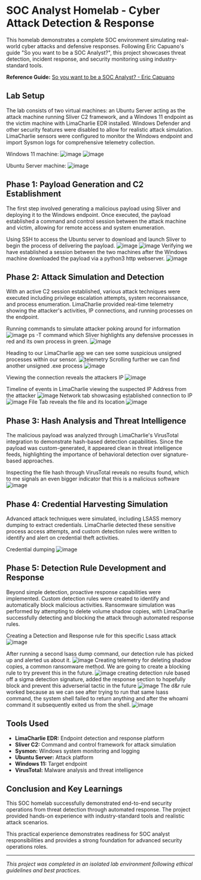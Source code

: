 # SOC Analyst Homelab - Cyber Attack Detection & Response

This homelab demonstrates a complete SOC environment simulating real-world cyber attacks and defensive responses. Following Eric Capuano's guide "So you want to be a SOC Analyst?", this project showcases threat detection, incident response, and security monitoring using industry-standard tools.

**Reference Guide:** [So you want to be a SOC Analyst? - Eric Capuano](https://blog.ecapuano.com/p/so-you-want-to-be-a-soc-analyst-intro)

## Lab Setup

The lab consists of two virtual machines: an Ubuntu Server acting as the attack machine running Sliver C2 framework, and a Windows 11 endpoint as the victim machine with LimaCharlie EDR installed. Windows Defender and other security features were disabled to allow for realistic attack simulation. LimaCharlie sensors were configured to monitor the Windows endpoint and import Sysmon logs for comprehensive telemetry collection.

Windows 11 machine:
![image](https://github.com/user-attachments/assets/cb742db2-94a7-442a-be25-8f959c0d35d6)
![image](https://github.com/user-attachments/assets/b6795ea1-0d08-4bde-a427-e2a4ebcf93df)


Ubuntu Server machine: 
![image](https://github.com/user-attachments/assets/900c80bb-128c-4aad-b31d-7864598f0308)




## Phase 1: Payload Generation and C2 Establishment

The first step involved generating a malicious payload using Sliver and deploying it to the Windows endpoint. Once executed, the payload established a command and control session between the attack machine and victim, allowing for remote access and system enumeration.

Using SSH to access the Ubuntu server to download and launch Sliver to begin the process of delivering the payload.
![image](https://github.com/user-attachments/assets/e27f3c05-568c-40b7-8fec-2216e4fe9bb3)
![image](https://github.com/user-attachments/assets/cca6d055-ff7b-4c25-8809-afe23d941328)
Verifying we have established a session between the two machines after the Windows machine downloaded the payload via a python3 http webserver.
![image](https://github.com/user-attachments/assets/b60e575e-fe56-471b-9add-e722e01b5c16)









## Phase 2: Attack Simulation and Detection

With an active C2 session established, various attack techniques were executed including privilege escalation attempts, system reconnaissance, and process enumeration. LimaCharlie provided real-time telemetry showing the attacker's activities, IP connections, and running processes on the endpoint.

Running commands to simulate attacker poking around for information
![image](https://github.com/user-attachments/assets/d69d2ce1-3bc1-45e0-9de0-40bbcd4845cf)
ps -T command which Sliver highlights any defensive processes in red and its own process in green.
![image](https://github.com/user-attachments/assets/cbb0395c-07b5-4243-b2b0-a9ed7f898867)

Heading to our LimaCharlie app we can see some suspicious unsigned processes within our sensor.
![telemetry](https://github.com/user-attachments/assets/d6c6885a-0b73-4f33-bdb1-bbd31429643b)
Scrolling further we can find another unsigned .exe process
![image](https://github.com/user-attachments/assets/103c9de8-e610-4aa5-981a-af0150e17875)

Viewing the connection reveals the attackers IP
![image](https://github.com/user-attachments/assets/1386574d-030a-441c-8e98-50232531659e)

Timeline of events in LimaCharlie viewing the suspected IP Address from the attacker
![image](https://github.com/user-attachments/assets/41b70e0b-249b-4d58-8e02-438ea9d90e08)
Network tab showcasing established connection to IP
![image](https://github.com/user-attachments/assets/86794cbf-32b5-4593-8e4f-efa1de0e2e42)
File Tab reveals the file and its location
![image](https://github.com/user-attachments/assets/e7719b9c-51c6-488a-ae04-f916962a695e)









## Phase 3: Hash Analysis and Threat Intelligence

The malicious payload was analyzed through LimaCharlie's VirusTotal integration to demonstrate hash-based detection capabilities. Since the payload was custom-generated, it appeared clean in threat intelligence feeds, highlighting the importance of behavioral detection over signature-based approaches.

Inspecting the file hash through VirusTotal reveals no results found, which to me signals an even bigger indicator that this is a malicious software
![image](https://github.com/user-attachments/assets/95c8cbe0-ceb2-4d24-888f-7abb8452dd60)


## Phase 4: Credential Harvesting Simulation

Advanced attack techniques were simulated, including LSASS memory dumping to extract credentials. LimaCharlie detected these sensitive process access attempts, and custom detection rules were written to identify and alert on credential theft activities.

Credential dumping
![image](https://github.com/user-attachments/assets/b7e2b6fc-abaf-4444-819c-b7a199c29b3f)



## Phase 5: Detection Rule Development and Response

Beyond simple detection, proactive response capabilities were implemented. Custom detection rules were created to identify and automatically block malicious activities. Ransomware simulation was performed by attempting to delete volume shadow copies, with LimaCharlie successfully detecting and blocking the attack through automated response rules.

Creating a Detection and Response rule for this specific Lsass attack
![image](https://github.com/user-attachments/assets/668b284c-f99e-417c-964b-bc0e98af8915)

After running a second lsass dump command, our detection rule has picked up and alerted us about it.
![image](https://github.com/user-attachments/assets/32879607-246f-4568-b6a7-750598f3f759)
Creating telemetry for deleting shadow copies, a common ransomware method. We are going to create a blocking rule to try prevent this in the future.
![image](https://github.com/user-attachments/assets/e9124598-3a4a-4b87-81bf-d155e03edbbf)
creating detection rule based off a sigma detection signature, added the response section to hopefully block and prevent this adverserial tactic in the future
![image](https://github.com/user-attachments/assets/6cd31532-5404-43ce-adad-31e19d7fc937)
The d&r rule worked because as we can see after trying to run that same lsass command, the system shell failed to return anything and after the whoami command it subsequently exited us from the shell.
![image](https://github.com/user-attachments/assets/c7970963-4506-4d30-b44e-47b049a9ec22)












## Tools Used

- **LimaCharlie EDR:** Endpoint detection and response platform
- **Sliver C2:** Command and control framework for attack simulation
- **Sysmon:** Windows system monitoring and logging
- **Ubuntu Server:** Attack platform
- **Windows 11:** Target endpoint
- **VirusTotal:** Malware analysis and threat intelligence

## Conclusion and Key Learnings

This SOC homelab successfully demonstrated end-to-end security operations from threat detection through automated response. The project provided hands-on experience with industry-standard tools and realistic attack scenarios.


This practical experience demonstrates readiness for SOC analyst responsibilities and provides a strong foundation for advanced security operations roles.

---

*This project was completed in an isolated lab environment following ethical guidelines and best practices.*
